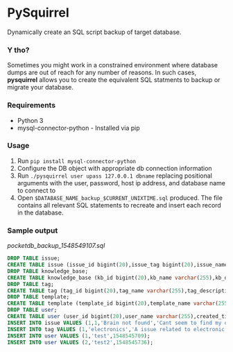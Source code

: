 PySquirrel
==========

Dynamically create an SQL script backup of target database.

### Y tho?
Sometimes you might work in a constrained environment where database dumps are out of reach for any number of reasons. In such cases, **pysquirrel** allows you to create the equivalent SQL statments to backup or migrate your database.

### Requirements
* Python 3
* mysql-connector-python - Installed via pip

### Usage

1. Run ```pip install mysql-connector-python```
2. Configure the DB object with appropriate db connection information
3. Run ```./pysquirrel user upass 127.0.0.1 dbname``` replacing positional arguments with the user, password, host ip address, and database name to connect to
4. Open `$DATABASE_NAME_backup_$CURRENT_UNIXTIME.sql` produced. The file contains all relevant SQL statements to recreate and insert each record in the database.

### Sample output
*pocketdb_backup_1548549107.sql*
```sql
DROP TABLE issue;
CREATE TABLE issue (issue_id bigint(20),issue_tag bigint(20),issue_name varchar(255),issue_description text,issue_user_id bigint(20));
DROP TABLE knowledge_base;
CREATE TABLE knowledge_base (kb_id bigint(20),kb_name varchar(255),kb_description text,kb_content text,kb_is_common int(11),kb_user_id bigint(20),create_time int(11),last_updated_time int(11));
DROP TABLE tag;
CREATE TABLE tag (tag_id bigint(20),tag_name varchar(255),tag_description text,tag_user_id bigint(20),create_time int(11),last_updated_time int(11));
DROP TABLE template;
CREATE TABLE template (template_id bigint(20),template_name varchar(255),template_tag bigint(20),template_content text,template_user_id bigint(20),create_time int(11),last_updated_time int(11));
DROP TABLE user;
CREATE TABLE user (user_id bigint(20),user_name varchar(255),created_time int(11));
INSERT INTO issue VALUES (1,1,'Brain not found','Cant seem to find my own head',1);
INSERT INTO tag VALUES (1,'electronics','A issue related to electronic devices',1,1548545913,1548545913);
INSERT INTO user VALUES (1,'test',1548545709);
INSERT INTO user VALUES (2,'test2',1548545736);
```

